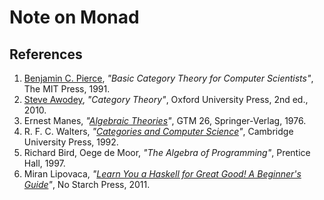 # Note on Monad

##  References
1. [Benjamin C. Pierce](http://www.cis.upenn.edu/~bcpierce/), _"Basic Category Theory for Computer Scientists"_, The MIT Press, 1991.
1. [Steve Awodey](http://www.andrew.cmu.edu/user/awodey/), _"Category Theory"_, Oxford University Press, 2nd ed., 2010.
1. Ernest Manes, _"[Algebraic Theories](http://www.springer.com/gp/book/9781461298625)"_, GTM 26, Springer-Verlag, 1976.
1. R. F. C. Walters, _"[Categories and Computer Science](https://www.cambridge.org/core/books/categories-and-computer-science/203EBBEE29BEADB035C9DD80191E67B1)"_, Cambridge University Press, 1992.
1. Richard Bird, Oege de Moor, _"The Algebra of Programming"_, Prentice Hall, 1997.
1. Miran Lipovaca, _"[Learn You a Haskell for Great Good! A Beginner's Guide](http://learnyouahaskell.com/)"_, No Starch Press, 2011.
